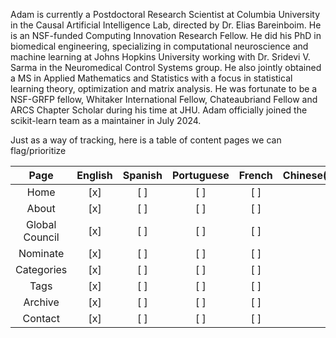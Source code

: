 Adam is currently a Postdoctoral Research Scientist at Columbia University in the Causal Artificial Intelligence Lab, directed by Dr. Elias Bareinboim. He is an NSF-funded Computing Innovation Research Fellow. He did his PhD in biomedical engineering, specializing in computational neuroscience and machine learning at Johns Hopkins University working with Dr. Sridevi V. Sarma in the Neuromedical Control Systems group. He also jointly obtained a MS in Applied Mathematics and Statistics with a focus in statistical learning theory, optimization and matrix analysis. He was fortunate to be a NSF-GRFP fellow, Whitaker International Fellow, Chateaubriand Fellow and ARCS Chapter Scholar during his time at JHU. Adam officially joined the scikit-learn team as a maintainer in July 2024.



Just as a way of tracking, here is a table of content pages we can flag/prioritize

|      Page      	| English 	|        Spanish 	|      Portuguese      	|      French  	| Chinese(Mandarin)  | Russian    	| Arabic  	| Comments 	|
|:--------------:	|:---------:	|:-------:	|:----------:	|:------:	|:------------------:	|:-------:	|:--------:	|:--------: |
| Home           	|  [x]     	| [ ]     	| [ ]        	| [ ]    	| [ ]                	| [ ]     		| [ ]     | -        	|
| About          	|  [x]     	| [ ]     	| [ ]        	| [ ]    	| [ ]                	| [ ]     		| [ ]     | -        	|
| Global Council 	|  [x]     	| [ ]     	| [ ]        	| [ ]    	| [ ]                	| [ ]     		| [ ]     | -        	|
| Nominate       	|  [x]     	| [ ]     	| [ ]        	| [ ]    	| [ ]                	| [ ]     		| [ ]     | -        	|
| Categories      |  [x]     	| [ ]     	| [ ]        	| [ ]    	| [ ]                	| [ ]     		| [ ]     | -        	|
| Tags           	|  [x]     	| [ ]     	| [ ]        	| [ ]    	| [ ]                	| [ ]     		| [ ]     | -        	|
| Archive         |  [x]     	| [ ]     	| [ ]        	| [ ]    	| [ ]                	| [ ]     		| [ ]     | -        	|
| Contact        	|  [x]     	| [ ]     	| [ ]        	| [ ]    	| [ ]                	| [ ]     		| [ ]     | -        	|
